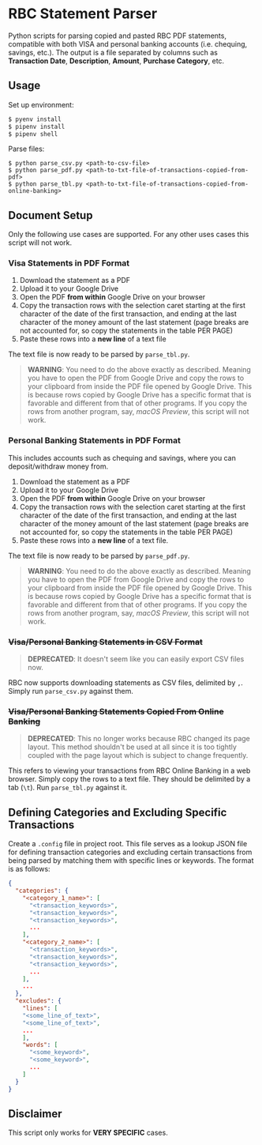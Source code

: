 # RBC Statement Parser

Python scripts for parsing copied and pasted RBC PDF statements, compatible with both VISA and personal banking accounts (i.e. chequing, savings, etc.). The output is a file separated by columns such as **Transaction Date**, **Description**, **Amount**, **Purchase Category**, etc.

## Usage

Set up environment:

```sh
$ pyenv install
$ pipenv install
$ pipenv shell
```

Parse files:

```
$ python parse_csv.py <path-to-csv-file>
$ python parse_pdf.py <path-to-txt-file-of-transactions-copied-from-pdf>
$ python parse_tbl.py <path-to-txt-file-of-transactions-copied-from-online-banking>
```

## Document Setup

Only the following use cases are supported. For any other uses cases this script will not work.

### Visa Statements in PDF Format

1. Download the statement as a PDF
2. Upload it to your Google Drive
3. Open the PDF **from within** Google Drive on your browser
4. Copy the transaction rows with the selection caret starting at the first character of the date of the first transaction, and ending at the last character of the money amount of the last statement (page breaks are not accounted for, so copy the statements in the table PER PAGE)
5. Paste these rows into a **new line** of a text file

The text file is now ready to be parsed by `parse_tbl.py`.

> **WARNING**: You need to do the above exactly as described. Meaning you have to open the PDF from Google Drive and copy the rows to your clipboard from inside the PDF file opened by Google Drive. This is because rows copied by Google Drive has a specific format that is favorable and different from that of other programs. If you copy the rows from another program, say, *macOS Preview*, this script will not work.

### Personal Banking Statements in PDF Format

This includes accounts such as chequing and savings, where you can deposit/withdraw money from.

1. Download the statement as a PDF
2. Upload it to your Google Drive
3. Open the PDF **from within** Google Drive on your browser
4. Copy the transaction rows with the selection caret starting at the first character of the date of the first transaction, and ending at the last character of the money amount of the last statement (page breaks are not accounted for, so copy the statements in the table PER PAGE)
5. Paste these rows into a **new line** of a text file.

The text file is now ready to be parsed by `parse_pdf.py`.

> **WARNING**: You need to do the above exactly as described. Meaning you have to open the PDF from Google Drive and copy the rows to your clipboard from inside the PDF file opened by Google Drive. This is because rows copied by Google Drive has a specific format that is favorable and different from that of other programs. If you copy the rows from another program, say, *macOS Preview*, this script will not work.

### ~~Visa/Personal Banking Statements in CSV Format~~

> **DEPRECATED**: It doesn't seem like you can easily export CSV files now.

RBC now supports downloading statements as CSV files, delimited by `,`. Simply run `parse_csv.py` against them.

### ~~Visa/Personal Banking Statements Copied From Online Banking~~

> **DEPRECATED**: This no longer works because RBC changed its page layout. This method shouldn't be used at all since it is too tightly coupled with the page layout which is subject to change frequently.

This refers to viewing your transactions from RBC Online Banking in a web browser. Simply copy the rows to a text file. They should be delimited by a tab (`\t`). Run `parse_tbl.py` against it.

## Defining Categories and Excluding Specific Transactions

Create a `.config` file in project root. This file serves as a lookup JSON file for defining transaction categories and excluding certain transactions from being parsed by matching them with specific lines or keywords. The format is as follows:

```json
{
  "categories": {
    "<category_1_name>": [
      "<transaction_keywords>",
      "<transaction_keywords>",
      "<transaction_keywords>",
      ...
    ],
    "<category_2_name>": [
      "<transaction_keywords>",
      "<transaction_keywords>",
      "<transaction_keywords>",
      ...
    ],
    ...
  },
  "excludes": {
    "lines": [
    "<some_line_of_text>",
    "<some_line_of_text>",
    ...
    ],
    "words": [
      "<some_keyword>",
      "<some_keyword>",
      ...
    ]
  }
}
```

## Disclaimer

This script only works for **VERY SPECIFIC** cases.
